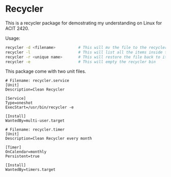 # Recycler
This is a recycler package for demostrating my understanding on Linux for ACIT 2420.

Usage:
```bash
recycler -d <filename>          # This will mv the file to the recycler bin under user's directory
recycler -l                     # This will list all the items inside the bin
recycler -r <unique name>       # This will restore the file back to its original filepath
recycler -e                     # This will empty the recycler bin
```

This package come with two unit files.

```
# Filename: recycler.service
[Unit]
Description=Clean Recycler

[Service]
Type=oneshot
ExecStart=/usr/bin/recycler -e

[Install]
WantedBy=multi-user.target
```

```
# Filename: recycler.timer
[Unit]
Description=Clean Recycler every month

[Timer]
OnCalendar=monthly
Persistent=true

[Install]
WantedBy=timers.target
```